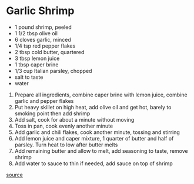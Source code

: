 # Garlic Shrimp

* 1 pound shrimp, peeled
* 1 1/2 tbsp olive oil
* 6 cloves garlic, minced
* 1/4 tsp red pepper flakes
* 2 tbsp cold butter, quartered
* 3 tbsp lemon juice
* 1 tbsp caper brine
* 1/3 cup Italian parsley, chopped
* salt to taste
* water

1. Prepare all ingredients, combine caper brine with lemon juice, combine garlic and pepper flakes
1. Put heavy skillet on high heat, add olive oil and get hot, barely to smoking point then add shrimp
1. Add salt, cook for about a minute without moving
1. Toss in pan, cook evenly another minute
1. Add garlic and chili flakes, cook another minute, tossing and stirring
1. Add lemon juice and caper mixture, 1 quarter of butter and half of parsley. Turn heat to low after butter melts
1. Add remaining butter and allow to melt, add seasoning to taste, remove shrimp
1. Add water to sauce to thin if needed, add sauce on top of shrimp

[source](https://foodwishes.blogspot.com/2012/02/garlic-shrimp-not-necessarily-in-that.html)
